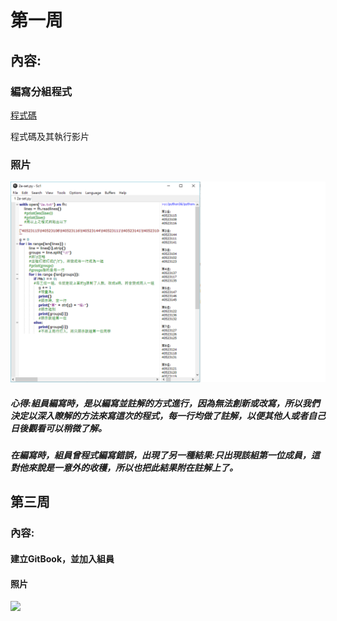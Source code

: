 # 第一周

## 內容:

### 編寫分組程式

[程式碼](https://github.com/s40523139/cd2018/blob/gh-pages/week1/2a-set.py)

程式碼及其執行影片

### 照片

![](../assets/未命名.png)

##### 心得:組員編寫時，是以編寫並註解的方式進行，因為無法創新或改寫，所以我們決定以深入瞭解的方法來寫這次的程式，每一行均做了註解，以便其他人或者自己日後觀看可以稍微了解。

##### 在編寫時，組員曾程式編寫錯誤，出現了另一種結果:只出現該組第一位成員，這對他來說是一意外的收穫，所以也把此結果附在註解上了。

## 第三周

### 內容:

#### 建立GitBook，並加入組員

#### 照片

![](/assets/2222.png)

